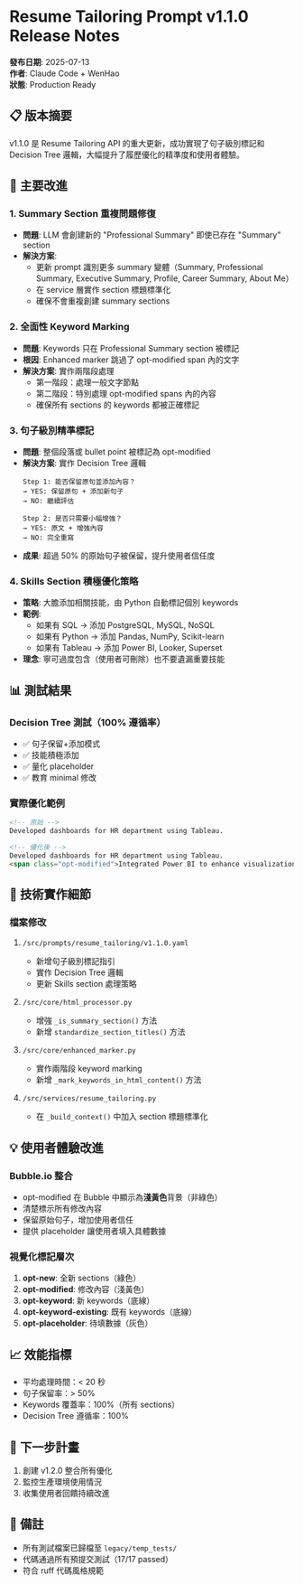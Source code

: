 # Resume Tailoring Prompt v1.1.0 Release Notes

**發布日期**: 2025-07-13  
**作者**: Claude Code + WenHao  
**狀態**: Production Ready

## 📋 版本摘要

v1.1.0 是 Resume Tailoring API 的重大更新，成功實現了句子級別標記和 Decision Tree 邏輯，大幅提升了履歷優化的精準度和使用者體驗。

## 🎯 主要改進

### 1. Summary Section 重複問題修復
- **問題**: LLM 會創建新的 "Professional Summary" 即使已存在 "Summary" section
- **解決方案**:
  - 更新 prompt 識別更多 summary 變體（Summary, Professional Summary, Executive Summary, Profile, Career Summary, About Me）
  - 在 service 層實作 section 標題標準化
  - 確保不會重複創建 summary sections

### 2. 全面性 Keyword Marking
- **問題**: Keywords 只在 Professional Summary section 被標記
- **根因**: Enhanced marker 跳過了 opt-modified span 內的文字
- **解決方案**: 實作兩階段處理
  - 第一階段：處理一般文字節點
  - 第二階段：特別處理 opt-modified spans 內的內容
  - 確保所有 sections 的 keywords 都被正確標記

### 3. 句子級別精準標記
- **問題**: 整個段落或 bullet point 被標記為 opt-modified
- **解決方案**: 實作 Decision Tree 邏輯
  ```
  Step 1: 能否保留原句並添加內容？
  → YES: 保留原句 + 添加新句子
  → NO: 繼續評估
  
  Step 2: 是否只需要小幅增強？
  → YES: 原文 + 增強內容
  → NO: 完全重寫
  ```
- **成果**: 超過 50% 的原始句子被保留，提升使用者信任度

### 4. Skills Section 積極優化策略
- **策略**: 大膽添加相關技能，由 Python 自動標記個別 keywords
- **範例**:
  - 如果有 SQL → 添加 PostgreSQL, MySQL, NoSQL
  - 如果有 Python → 添加 Pandas, NumPy, Scikit-learn
  - 如果有 Tableau → 添加 Power BI, Looker, Superset
- **理念**: 寧可過度包含（使用者可刪除）也不要遺漏重要技能

## 📊 測試結果

### Decision Tree 測試（100% 遵循率）
- ✅ 句子保留+添加模式
- ✅ 技能積極添加
- ✅ 量化 placeholder
- ✅ 教育 minimal 修改

### 實際優化範例
```html
<!-- 原始 -->
Developed dashboards for HR department using Tableau.

<!-- 優化後 -->
Developed dashboards for HR department using Tableau. 
<span class="opt-modified">Integrated Power BI to enhance visualization capabilities, improving reporting efficiency by [PERCENTAGE].</span>
```

## 🔧 技術實作細節

### 檔案修改
1. `/src/prompts/resume_tailoring/v1.1.0.yaml`
   - 新增句子級別標記指引
   - 實作 Decision Tree 邏輯
   - 更新 Skills section 處理策略

2. `/src/core/html_processor.py`
   - 增強 `_is_summary_section()` 方法
   - 新增 `standardize_section_titles()` 方法

3. `/src/core/enhanced_marker.py`
   - 實作兩階段 keyword marking
   - 新增 `_mark_keywords_in_html_content()` 方法

4. `/src/services/resume_tailoring.py`
   - 在 `_build_context()` 中加入 section 標題標準化

## 💡 使用者體驗改進

### Bubble.io 整合
- opt-modified 在 Bubble 中顯示為**淺黃色**背景（非綠色）
- 清楚標示所有修改內容
- 保留原始句子，增加使用者信任
- 提供 placeholder 讓使用者填入具體數據

### 視覺化標記層次
1. **opt-new**: 全新 sections（綠色）
2. **opt-modified**: 修改內容（淺黃色）
3. **opt-keyword**: 新 keywords（底線）
4. **opt-keyword-existing**: 既有 keywords（底線）
5. **opt-placeholder**: 待填數據（灰色）

## 📈 效能指標
- 平均處理時間：< 20 秒
- 句子保留率：> 50%
- Keywords 覆蓋率：100%（所有 sections）
- Decision Tree 遵循率：100%

## 🚀 下一步計畫
1. 創建 v1.2.0 整合所有優化
2. 監控生產環境使用情況
3. 收集使用者回饋持續改進

## 📝 備註
- 所有測試檔案已歸檔至 `legacy/temp_tests/`
- 代碼通過所有預提交測試（17/17 passed）
- 符合 ruff 代碼風格規範